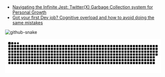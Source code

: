 <!--
**Bard89/Bard89** is a ✨ _special_ ✨ repository because its `README.md` (this file) appears on your GitHub profile.

#### :books: Recent Blog Posts
<!-- BLOGPOSTS:START -->
 -  [Navigating the Infinite Jest: Twitter&lpar;X&rpar; Garbage Collection system for Personal Growth](https://cowberry.hashnode.dev/navigating-the-infinite-jest-twitterx-garbage-collection-system-for-personal-growth)
 -  [Got your first Dev job? Cognitive overload and how to avoid doing the same mistakes](https://cowberry.hashnode.dev/got-your-first-dev-job-cognitive-overload-and-how-to-avoid-doing-the-same-mistakes)<!-- BLOGPOSTS:END -->

<picture>
  <source media="(prefers-color-scheme: dark)" srcset="github-snake-dark.svg" />
  <source media="(prefers-color-scheme: light)" srcset="github-snake.svg" />
  <img alt="github-snake" src="github-snake.svg" />
</picture>

![Snake animation](https://github.com/Bard89/talk-to-me/blob/output/github-contribution-grid-snake.svg)

